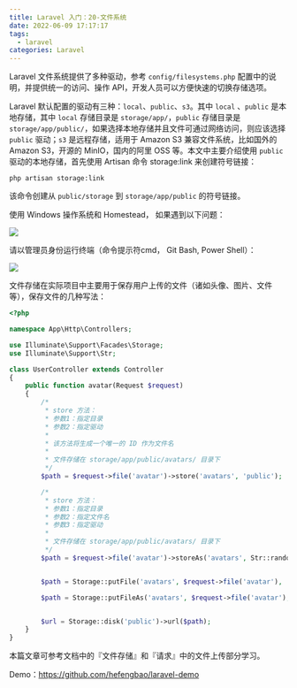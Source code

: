 ```yaml
---
title: Laravel 入门：20-文件系统
date: 2022-06-09 17:17:17
tags:
  - laravel
categories: Laravel
---
```

Laravel 文件系统提供了多种驱动，参考 `config/filesystems.php` 配置中的说明，并提供统一的访问、操作 API，开发人员可以方便快速的切换存储选项。

Laravel 默认配置的驱动有三种：`local`、`public`、`s3`。其中 `local` 、`public` 是本地存储，其中 `local` 存储目录是 `storage/app/`，`public` 存储目录是 `storage/app/public/`，如果选择本地存储并且文件可通过网络访问，则应该选择 `public` 驱动；`s3` 是远程存储，适用于 Amazon S3 兼容文件系统，比如国外的 Amazon S3，开源的 MinIO，国内的阿里 OSS 等。本文中主要介绍使用 `public` 驱动的本地存储，首先使用 Artisan 命令 storage:link 来创建符号链接：

```shell
php artisan storage:link
```

该命令创建从 `public/storage` 到 `storage/app/public` 的符号链接。

使用 Windows 操作系统和 Homestead， 如果遇到以下问题：

![](images/zXkaz4HWwrC7thlqmZKhPyOGPjRcZX5RJu9DWc2i.png)

请以管理员身份运行终端（命令提示符cmd， Git Bash, Power Shell）：

![](images/sbRGpiXJXgjabcOzMGUGkqsVelKmYOh5i75FoQfy.png)

文件存储在实际项目中主要用于保存用户上传的文件（诸如头像、图片、文件等），保存文件的几种写法：

```php
<?php

namespace App\Http\Controllers;

use Illuminate\Support\Facades\Storage;
use Illuminate\Support\Str;

class UserController extends Controller
{
    public function avatar(Request $request)
    {
        /*
         * store 方法：
         * 参数1：指定目录
         * 参数2：指定驱动
         *
         * 该方法将生成一个唯一的 ID 作为文件名
         *
         * 文件存储在 storage/app/public/avatars/ 目录下
         */
        $path = $request->file('avatar')->store('avatars', 'public');

        /*
         * store 方法：
         * 参数1：指定目录
         * 参数2：指定文件名
         * 参数3：指定驱动
         *
         * 文件存储在 storage/app/public/avatars/ 目录下
         */
        $path = $request->file('avatar')->storeAs('avatars', Str::random().'.jpg','public');


        $path = Storage::putFile('avatars', $request->file('avatar'), 'public');

        $path = Storage::putFileAs('avatars', $request->file('avatar'), Str::random().'.jpg', 'public');


        $url = Storage::disk('public')->url($path);
    }
}
```

本篇文章可参考文档中的『文件存储』和『请求』中的文件上传部分学习。

Demo：https://github.com/hefengbao/laravel-demo